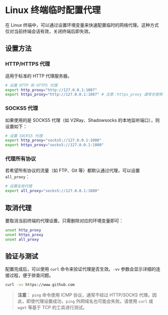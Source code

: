 # Linux 终端临时配置代理

在 Linux 终端中，可以通过设置环境变量来快速配置临时的网络代理。这种方式仅对当前终端会话有效，关闭终端后即失效。

## 设置方法

### HTTP/HTTPS 代理

适用于标准的 HTTP 代理服务器。

```bash
# 设置 HTTP 和 HTTPS 代理
export http_proxy="http://127.0.0.1:1087"
export https_proxy="http://127.0.0.1:1087" # 注意：https_proxy 通常也使用 http:// 协议头
```

### SOCKS5 代理

如果使用的是 SOCKS5 代理（如 V2Ray、Shadowsocks 的本地监听端口），则设置如下：

```bash
# 设置 SOCKS5 代理
export http_proxy="socks5://127.0.0.1:1080"
export https_proxy="socks5://127.0.0.1:1080"
```

### 代理所有协议

若希望所有协议的流量（如 FTP、Git 等）都默认通过代理，可以设置 `all_proxy`：

```bash
# 设置全局代理
export all_proxy="socks5://127.0.0.1:1080"
```

## 取消代理

要取消当前终端的代理设置，只需删除对应的环境变量即可：

```bash
unset http_proxy
unset https_proxy
unset all_proxy
```

## 验证与测试

配置完成后，可以使用 `curl` 命令来验证代理是否生效。`-vv` 参数会显示详细的连接过程，便于排查问题。

```bash
curl -vv https://www.github.com
```

> **注意**：
> `ping` 命令使用 ICMP 协议，通常不经过 HTTP/SOCKS 代理。因此，即使代理设置成功，`ping` 外网域名也可能会失败。请使用 `curl` 或 `wget` 等基于 TCP 的工具进行测试。